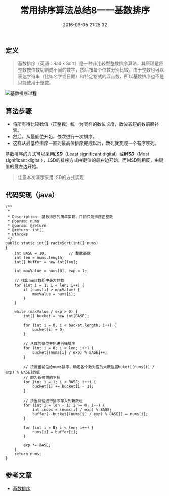 ﻿---
title: 常用排序算法总结8一一基数排序
date: 2016-09-05 21:25:32
tags: [sort, algorithm]
toc: true
categories: 算法
---

## 定义

> 基数排序（英语：Radix Sort）是一种非比较型整数排序算法，其原理是将整数按位数切割成不同的数字，然后按每个位数分别比较。由于整数也可以表达字符串（比如名字或日期）和特定格式的浮点数，所以基数排序也不是只能使用于整数。

![基数排序过程](http://img.blog.csdn.net/20160904205916953)

<!--more-->

## 算法步骤

- 将所有待比较数值（正整数）统一为同样的数位长度，数位较短的数前面补零。
- 然后，从最低位开始，依次进行一次排序。
- 这样从最低位排序一直到最高位排序完成以后，数列就变成一个有序序列。

基数排序的方式可以采用***LSD***（Least significant digital）或***MSD***（Most significant digital），LSD的排序方式由键值的最右边开始，而MSD则相反，由键值的最左边开始。

> 注意本次演示采用LSD的方式实现

## 代码实现（java）

```
/**
 *
 * Description: 基数排序的简单实现，目前只能排序正整数
 * @param: nums
 * @param: @return
 * @return: int[]
 * @throws
 */
public static int[] radixSort(int[] nums)
{
    int BASE = 10;			// 整数基数
    int len = nums.length;
    int[] buffer = new int[len];

    int maxValue = nums[0], exp = 1;

    // 找出nums数组中最大的数
    for (int i = 1; i < len; i++) {
        if (nums[i] > maxValue) {
            maxValue = nums[i];
        }
    }

    while (maxValue / exp > 0) {
        int[] bucket = new int[BASE];

        for (int i = 0; i < bucket.length; i++) {
            bucket[i] = 0;
        }

        // 从数的低位开始进行桶排序
        for (int i = 0; i < len; i++) {
            bucket[(nums[i] / exp) % BASE]++;
        }

        // 按照当前位给nums排序，确定各个数对应的大概位置buket[(nums[i] / exp) % BASE]的值
        // 即为新位置的下标
        for (int i = 1; i < BASE; i++) {
            bucket[i] += bucket[i - 1];
        }

        // 按当前位进行排序存入到新数组
        for (int i = len - 1; i >= 0; i--) {
            int index = (nums[i] / exp) % BASE;
            buffer[--bucket[(nums[i] / exp) % BASE]] = nums[i];
        }

        for (int i = 0; i < len; i++) {
            nums[i] = buffer[i];
        }

        exp *= BASE;
    }
    return nums;
}
```

## 参考文章

- [基数排序](https://wikipedia.org/wiki/%E5%9F%BA%E6%95%B0%E6%8E%92%E5%BA%8F#C)